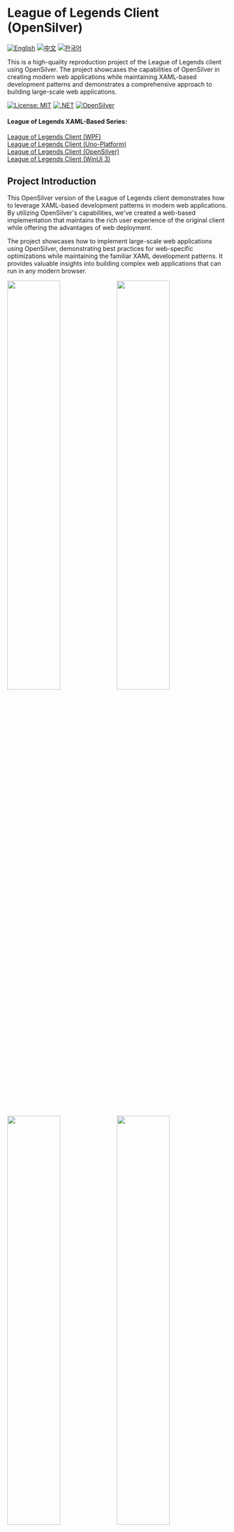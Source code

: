 # League of Legends Client (OpenSilver)

[![English](https://img.shields.io/badge/docs-English-blue.svg)](README.md) [![中文](https://img.shields.io/badge/docs-中文-red.svg)](README.zh-CN.md) [![한국어](https://img.shields.io/badge/docs-한국어-green.svg)](README.ko.md)

This is a high-quality reproduction project of the League of Legends client using OpenSilver. The project showcases the capabilities of OpenSilver in creating modern web applications while maintaining XAML-based development patterns and demonstrates a comprehensive approach to building large-scale web applications.

[![License: MIT](https://img.shields.io/badge/License-MIT-yellow.svg)](https://opensource.org/licenses/MIT)
[![.NET](https://img.shields.io/badge/.NET-8.0-blue.svg)](https://dotnet.microsoft.com/download)
[![OpenSilver](https://img.shields.io/badge/OpenSilver-2.0-purple.svg)](https://opensilver.net)

#### League of Legends XAML-Based Series:
[League of Legends Client (WPF)](https://github.com/jamesnetgroup/leagueoflegends-wpf)  
[League of Legends Client (Uno-Platform)](https://github.com/jamesnetgroup/leagueoflegends-uno)  
[League of Legends Client (OpenSilver)](https://github.com/jamesnetgroup/leagueoflegends-opensilver)  
[League of Legends Client (WinUI 3)](https://github.com/jamesnetgroup/leagueoflegends-winui3)

## Project Introduction

This OpenSilver version of the League of Legends client demonstrates how to leverage XAML-based development patterns in modern web applications. By utilizing OpenSilver's capabilities, we've created a web-based implementation that maintains the rich user experience of the original client while offering the advantages of web deployment.

The project showcases how to implement large-scale web applications using OpenSilver, demonstrating best practices for web-specific optimizations while maintaining the familiar XAML development patterns. It provides valuable insights into building complex web applications that can run in any modern browser.


<img src="https://github.com/user-attachments/assets/3bc0d881-577e-4aa2-8802-698169d701a5" width="49%"/>
<img src="https://github.com/user-attachments/assets/d3b13869-d0f8-457d-90d9-5a637c500b4a" width="49%"/>
<img src="https://github.com/user-attachments/assets/45920f83-41b9-4924-8e92-86123d15a2a4" width="49%"/>
<img src="https://github.com/user-attachments/assets/4e41c4af-1a98-48b0-9c44-05ac48f0430e" width="49%"/>
<img src="https://github.com/user-attachments/assets/78415f9d-732c-4940-881c-beed7a6e9620" width="49%"/>
<img src="https://github.com/user-attachments/assets/b376f4ed-4ffd-4528-b1cc-6b0483f442e1" width="49%"/>
<img src="https://github.com/user-attachments/assets/3bc0d881-577e-4aa2-8802-698169d701a5" width="49%"/>
<img src="https://github.com/user-attachments/assets/0cedb504-2f27-43b8-87ed-34e85f1d7b83" width="49%"/>
<img src="https://github.com/user-attachments/assets/f5e80933-9d18-47c1-81c6-eb55a680972a" width="49%"/>
<img src="https://github.com/user-attachments/assets/d8aa51d5-c6e1-4a9a-95f8-e20a7c6f9f91" width="49%"/>
<img src="https://github.com/user-attachments/assets/c2cc6c22-8345-4333-83a2-61ab08883652" width="49%"/>
<img src="https://github.com/user-attachments/assets/fd6aa0ca-14c1-4446-b6cb-2617bc15b373" width="49%"/>
<img src="https://github.com/user-attachments/assets/be84fe63-4fb5-4a6c-a537-9907b88e648b" width="49%"/>
<img src="https://github.com/user-attachments/assets/24db2d8b-b839-42b2-be8a-2fc6266dad77" width="49%"/>
<img src="https://github.com/user-attachments/assets/642ccf0d-f2df-4adc-bb87-b1246cbda0b7" width="49%"/>
<img src="https://github.com/user-attachments/assets/bece2bfd-1bb9-436e-b928-929d3706398c" width="49%"/>


## Core Technology Stack
- [x] **Jamesnet.Core**: Cross-platform core library based on .NET Standard 2.0
- [x] **Jamesnet.OpenSilver**: Web-optimized UI framework for OpenSilver applications

These libraries have been specifically adapted for OpenSilver while maintaining compatibility with other XAML-based platforms in our series.

## Key Features and Implementations

1. **Web-Optimized Architecture**
   - [x] Browser-friendly modular design
   - [x] Web-specific performance optimizations
   - [x] Progressive loading patterns

2. **Advanced OpenSilver Techniques**
   - [x] Web-specific CustomControls implementation
   - [x] Browser-based state management
   - [x] Web-optimized resource management

3. **Performance Optimization**
   - [x] Browser memory optimization
   - [x] Web-specific async patterns
   - [x] Network-aware resource loading

4. **UI/UX Design**
   - [x] Web-compatible animations
   - [x] Browser-optimized rendering
   - [x] Responsive layout system

5. **Framework Design**
   - [x] Web-specific event system
   - [x] Browser state management
   - [x] Cross-browser compatibility

## Technology Stack
- .NET 8.0
- OpenSilver 2.0
- Jamesnet.Core
- Jamesnet.OpenSilver

## Getting Started
### Prerequisites
- Visual Studio 2022 or later
- .NET 8.0 SDK
- OpenSilver SDK
- Node.js and npm

### Installation and Execution
#### 1. Clone the repository:
```bash
git clone https://github.com/jamesnetgroup/leagueoflegends-opensilver.git
```

#### 2. Build and Run
- Open the solution in Visual Studio 2022
- Restore NuGet packages
- Build the solution
- Run using your preferred web browser

## Learning Opportunities
This project offers valuable insights for OpenSilver developers:
1. **Web Application Architecture**: Learn modern web application design patterns
2. **Browser Optimization**: Understand web-specific performance considerations
3. **XAML for Web**: Master XAML-based development for web applications
4. **Cross-Browser Compatibility**: Learn techniques for ensuring consistent behavior
5. **Web Resource Management**: Understand efficient resource loading patterns

## Contributing
We welcome contributions to the League of Legends Client (OpenSilver) project! Feel free to submit issues, create pull requests, or suggest improvements.

## License
This project is licensed under the MIT License - see the [LICENSE](LICENSE) file for details.

## Contact
- Website: https://jamesnet.dev
- Email: james@jamesnet.dev, vickyqu115@hotmail.com

Experience the power of OpenSilver in creating modern web applications with this League of Legends client recreation!
